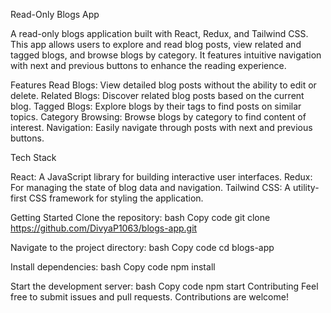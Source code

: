 Read-Only Blogs App

A read-only blogs application built with React, Redux, and Tailwind CSS. This app allows users to explore and read blog posts, view related and tagged blogs, and browse blogs by category. It features intuitive navigation with next and previous buttons to enhance the reading experience.

Features
Read Blogs: View detailed blog posts without the ability to edit or delete.
Related Blogs: Discover related blog posts based on the current blog.
Tagged Blogs: Explore blogs by their tags to find posts on similar topics.
Category Browsing: Browse blogs by category to find content of interest.
Navigation: Easily navigate through posts with next and previous buttons.

Tech Stack

React: A JavaScript library for building interactive user interfaces.
Redux: For managing the state of blog data and navigation.
Tailwind CSS: A utility-first CSS framework for styling the application.

Getting Started
Clone the repository:
bash
Copy code
git clone https://github.com/DivyaP1063/blogs-app.git

Navigate to the project directory:
bash
Copy code
cd blogs-app

Install dependencies:
bash
Copy code
npm install

Start the development server:
bash
Copy code
npm start
Contributing
Feel free to submit issues and pull requests. Contributions are welcome!
